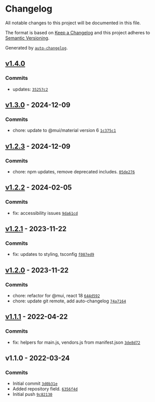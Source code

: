 # Changelog

All notable changes to this project will be documented in this file.

The format is based on [Keep a Changelog](https://keepachangelog.com/en/1.0.0/)
and this project adheres to [Semantic Versioning](https://semver.org/spec/v2.0.0.html).

Generated by [`auto-changelog`](https://github.com/CookPete/auto-changelog).

## [v1.4.0](https://github.com/ChumsInc/current-openings/compare/v1.3.0...v1.4.0)

### Commits

- updates: [`35257c2`](https://github.com/ChumsInc/current-openings/commit/35257c2c1a3792e62dbddb290692a665c2a3d424)

## [v1.3.0](https://github.com/ChumsInc/current-openings/compare/v1.2.3...v1.3.0) - 2024-12-09

### Commits

- chore: update to @mui/material version 6 [`1c375c1`](https://github.com/ChumsInc/current-openings/commit/1c375c16db019be7af109b19457ac1c607efe0ee)

## [v1.2.3](https://github.com/ChumsInc/current-openings/compare/v1.2.2...v1.2.3) - 2024-12-09

### Commits

- chore: npm updates, remove deprecated includes. [`05de276`](https://github.com/ChumsInc/current-openings/commit/05de276336e5e18e1151333721159a17a411d7e0)

## [v1.2.2](https://github.com/ChumsInc/current-openings/compare/v1.2.1...v1.2.2) - 2024-02-05

### Commits

- fix: accessibility issues [`9da61cd`](https://github.com/ChumsInc/current-openings/commit/9da61cd1853bc03ee75211ee7b10b75181525bb5)

## [v1.2.1](https://github.com/ChumsInc/current-openings/compare/v1.2.0...v1.2.1) - 2023-11-22

### Commits

- fix: updates to styling, tsconfig [`f087ed9`](https://github.com/ChumsInc/current-openings/commit/f087ed97320459e8fe470c4b11d8661897ea23de)

## [v1.2.0](https://github.com/ChumsInc/current-openings/compare/v1.1.1...v1.2.0) - 2023-11-22

### Commits

- chore: refactor for @mui, react 18 [`644d592`](https://github.com/ChumsInc/current-openings/commit/644d5928bd5afd6115cf63a82c86c61e32b38c0b)
- chore: update git remote,  add auto-changelog [`74a7164`](https://github.com/ChumsInc/current-openings/commit/74a71646d863a6c1a03864b52f64021dbd7bf92a)

## [v1.1.1](https://github.com/ChumsInc/current-openings/compare/v1.1.0...v1.1.1) - 2022-04-22

### Commits

- fix: helpers for main.js, vendors.js from manifest.json [`3de8d72`](https://github.com/ChumsInc/current-openings/commit/3de8d7248f5b4759e6ab189f77b9d131c2d6436e)

## v1.1.0 - 2022-03-24

### Commits

- Initial commit [`3d0b31e`](https://github.com/ChumsInc/current-openings/commit/3d0b31ee96489bbaf6e2ba0ac3e478c1c239da0d)
- Added repository field. [`6356f4d`](https://github.com/ChumsInc/current-openings/commit/6356f4d78efd13689b14d561d25586330cef4e6b)
- Initial push [`9c82130`](https://github.com/ChumsInc/current-openings/commit/9c82130b269b1fbe47a1844c883fab9dd56c416f)
